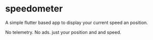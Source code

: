 # speedometer
A simple flutter based app to display your current speed an position.

No telemetry. No ads. just your position and and speed.
